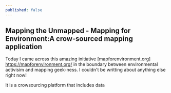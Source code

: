 ```yaml
---
published: false
---
```

## Mapping the Unmapped - Mapping for Environment:A crow-sourced mapping application

Today I came across this amazing initiative [mapforenvironment.org] https://mapforenvironment.org/ in the boundary between environmental activisim and mapping geek-ness. I couldn't be writting about anything else right now!

It is a crowsourcing platform that includes data
